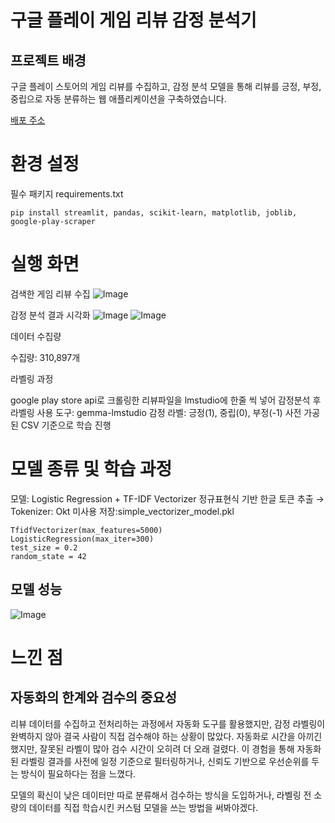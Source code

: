 # 구글 플레이 게임 리뷰 감정 분석기

## 프로젝트 배경

구글 플레이 스토어의 게임 리뷰를 수집하고, 감정 분석 모델을 통해 리뷰를 긍정, 부정, 중립으로 자동 분류하는 웹 애플리케이션을 구축하였습니다.

[배포 주소](wlemail0095.streamlit.app)

# 환경 설정

필수 패키지 requirements.txt

```pip install streamlit, pandas, scikit-learn, matplotlib, joblib, google-play-scraper```

# 실행 화면

검색한 게임 리뷰 수집
![Image](https://github.com/user-attachments/assets/4002cc3e-02a3-460f-9cc7-d15523ebba4f)

감정 분석 결과 시각화
![Image](https://github.com/user-attachments/assets/6e54e97d-986c-4c9a-8388-e1acd70d9c1b)
![Image](https://github.com/user-attachments/assets/4aa3629b-ce46-4bad-8b8a-c538211c918a)

데이터 수집량

수집량: 310,897개

라벨링 과정

google play store api로 크롤링한 리뷰파일을 lmstudio에 한줄 씩 넣어 감정분석 후 라벨링
사용 도구: gemma-lmstudio
감정 라벨: 긍정(1), 중립(0), 부정(-1)
사전 가공된 CSV 기준으로 학습 진행

# 모델 종류 및 학습 과정

모델: Logistic Regression + TF-IDF Vectorizer
정규표현식 기반 한글 토큰 추출 → Tokenizer: Okt 미사용
저장:simple_vectorizer_model.pkl


```하이퍼 파라미터값
TfidfVectorizer(max_features=5000)
LogisticRegression(max_iter=300)
test_size = 0.2
random_state = 42
```

## 모델 성능

![Image](https://github.com/user-attachments/assets/0d94f884-8058-4287-aca1-800168ad4c34)

# 느낀 점

## 자동화의 한계와 검수의 중요성

리뷰 데이터를 수집하고 전처리하는 과정에서 자동화 도구를 활용했지만, 감정 라벨링이 완벽하지 않아 결국 사람이 직접 검수해야 하는 상황이 많았다. 
자동화로 시간을 아끼긴 했지만, 잘못된 라벨이 많아 검수 시간이 오히려 더 오래 걸렸다.
이 경험을 통해 자동화된 라벨링 결과를 사전에 일정 기준으로 필터링하거나, 신뢰도 기반으로 우선순위를 두는 방식이 필요하다는 점을 느꼈다.

모델의 확신이 낮은 데이터만 따로 분류해서 검수하는 방식을 도입하거나, 라벨링 전 소량의 데이터를 직접 학습시킨 커스텀 모델을 쓰는 방법을 써봐야겠다.
